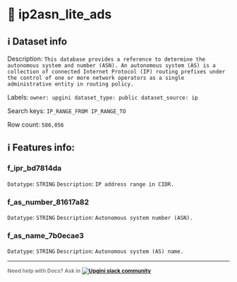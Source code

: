 # 📖 ip2asn_lite_ads 
## ℹ️ Dataset info 
Description: `This database provides a reference to determine the autonomous system and number (ASN). An autonomous system (AS) is a collection of connected Internet Protocol (IP) routing prefixes under the control of one or more network operators as a single administrative entity in routing policy.` 

Labels: ` owner: upgini ` &nbsp;` dataset_type: public ` &nbsp;` dataset_source: ip ` &nbsp;

Search keys: 
` IP_RANGE_FROM ` &nbsp;` IP_RANGE_TO ` &nbsp;

Row count: `586,056` 

## ℹ️ Features info:

### f_ipr_bd7814da
`Datatype`: `STRING`
`Description`: `IP address range in CIDR.`

### f_as_number_81617a82
`Datatype`: `STRING`
`Description`: `Autonomous system number (ASN).`

### f_as_name_7b0ecae3
`Datatype`: `STRING`
`Description`: `Autonomous system (AS) name.`



---

<span style="color:grey;font-weight:700;font-size:12px">
    Need help with Docs? Ask in
    <a href="https://4mlg.short.gy/join-upgini-community">
        <img alt="Upgini slack community" src="https://img.shields.io/badge/slack-@upgini-orange.svg?logo=slack">
    </a>
</span>